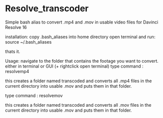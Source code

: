 # Resolve_transcoder
Simple bash alias to convert .mp4 and .mov in usable video files for Davinci Resolve 16

installation:
copy .bash_aliases into home directory
open terminal and run:
source ~/.bash_aliases

thats it.


Usage:
navigate to the folder that contains the footage you want to convert.
either in terminal or GUI (+ rightclick open terminal)
type command :
resolvemp4

this creates a folder named transcoded and converts all .mp4 files in the current directory into usable .mov and puts them in that folder.

type command :
resolvemov

this creates a folder named transcoded and converts all .mov files in the current directory into usable .mov and puts them in that folder.
